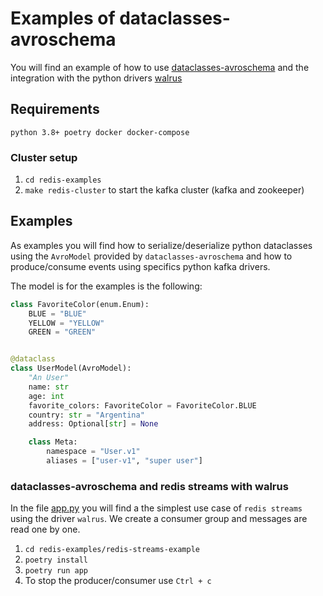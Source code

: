 # Examples of dataclasses-avroschema

You will find an example of how to use [dataclasses-avroschema](https://github.com/marcosschroh/dataclasses-avroschema) and the integration with the python drivers [walrus](https://github.com/coleifer/walrus)

## Requirements

`python 3.8+ poetry docker docker-compose`

### Cluster setup

1. `cd redis-examples`
1. `make redis-cluster` to start the kafka cluster (kafka and zookeeper)

## Examples

As examples you will find how to serialize/deserialize python dataclasses using the `AvroModel` provided by `dataclasses-avroschema` and how to produce/consume events using specifics python kafka drivers.

The model is for the examples is the following:

```python
class FavoriteColor(enum.Enum):
    BLUE = "BLUE"
    YELLOW = "YELLOW"
    GREEN = "GREEN"


@dataclass
class UserModel(AvroModel):
    "An User"
    name: str
    age: int
    favorite_colors: FavoriteColor = FavoriteColor.BLUE
    country: str = "Argentina"
    address: Optional[str] = None

    class Meta:
        namespace = "User.v1"
        aliases = ["user-v1", "super user"]
```

### dataclasses-avroschema and redis streams with walrus

In the file [app.py](https://github.com/marcosschroh/dataclasses-avroschema/blob/master/examples/redis-examples/redis-streams-example/redis_streams_example/app.py) you will find a the simplest use case of `redis streams` using the driver `walrus`. We create a consumer group and messages are read one by one.

1. `cd redis-examples/redis-streams-example`
1. `poetry install`
1. `poetry run app`
1. To stop the producer/consumer use `Ctrl + c`
